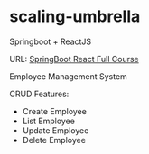 # scaling-umbrella
Springboot + ReactJS

URL: [SpringBoot React Full Course](https://www.youtube.com/playlist?list=PLGRDMO4rOGcNLnW1L2vgsExTBg-VPoZHr)

Employee Management System

CRUD Features:
- Create Employee
- List Employee
- Update Employee
- Delete Employee
